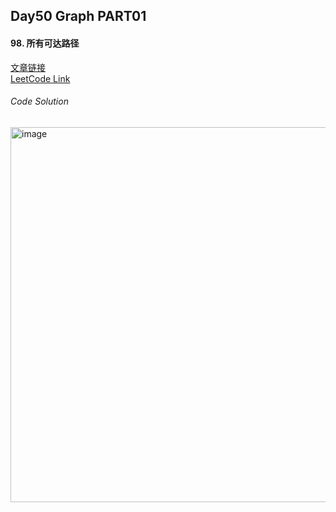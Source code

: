 ## Day50 Graph PART01  

#### 98. 所有可达路径  
[文章链接](https://www.programmercarl.com/kamacoder/0098.%E6%89%80%E6%9C%89%E5%8F%AF%E8%BE%BE%E8%B7%AF%E5%BE%84.html#%E5%85%B6%E4%BB%96%E8%AF%AD%E8%A8%80%E7%89%88%E6%9C%AC)  
[LeetCode Link](https://kamacoder.com/problempage.php?pid=1170)  

###### Code Solution  
<img width="535" height="600" alt="image" src="https://github.com/user-attachments/assets/4f8c98c9-1cff-4d62-84c7-1b4e2bb94375" />
